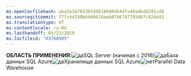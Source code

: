 ```yaml
---
ms.openlocfilehash: aba2e16f833b5d9828600db44fa46a4bdd391cd0
ms.sourcegitcommit: f7fced330b64d6616aeb8766747295807c92dd41
ms.translationtype: HT
ms.contentlocale: ru-RU
ms.lasthandoff: 04/23/2019
ms.locfileid: "63768995"
---
```

<Token>**ОБЛАСТЬ ПРИМЕНЕНИЯ:**![да](media/yes.png)SQL Server (начиная с 2016)![да](media/yes.png)База данных SQL Azure![да](media/no.png)Хранилище данных SQL Azure![нет](media/no.png)Parallel Data Warehouse</Token>

